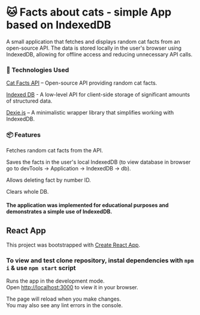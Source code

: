 # 🐱 Facts about cats - simple App based on IndexedDB

A small application that fetches and displays random cat facts from an open-source API. The data is stored locally in the user's browser using IndexedDB, allowing for offline access and reducing unnecessary API calls.

### 🔧 Technologies Used

[Cat Facts API](https://catfact.ninja/) – Open-source API providing random cat facts.

[Indexed DB](https://developer.mozilla.org/en-US/docs/Web/API/IndexedDB_API) - A low-level API for client-side storage of significant amounts of structured data.

[Dexie.js](https://dexie.org/) – A minimalistic wrapper library that simplifies working with IndexedDB.

### 📦 Features

Fetches random cat facts from the API.

Saves the facts in the user's local IndexedDB (to view database in browser go to devTools -> Application -> IndexedDB -> db).

Allows deleting fact by number ID.

Clears whole DB.

#### The application was implemented for educational purposes and demonstrates a simple use of IndexedDB.


## React App

This project was bootstrapped with [Create React App](https://github.com/facebook/create-react-app).

### To view and test clone repository, instal dependencies with `npm i` & use `npm start` script

Runs the app in the development mode.\
Open [http://localhost:3000](http://localhost:3000) to view it in your browser.

The page will reload when you make changes.\
You may also see any lint errors in the console.
